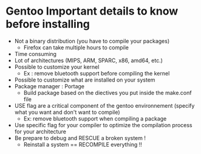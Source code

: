 # Gentoo Important details to know before installing
- Not a binary distribution (you have to compile your packages)
	- Firefox can take multiple hours to compile
- Time consuming 
- Lot of architectures (MIPS, ARM, SPARC, x86, amd64, etc.)
- Possible to customize your kernel
	- Ex : remove bluetooth support before compiling the kernel
- Possible to customize what are installed on your system
- Package manager : Portage
	- Build package based on the diectives you put inside the make.conf file
- USE flag are a critical component of the gentoo environnement (specify what you want and don't want to compile)
	- Ex: remove bluetooth support when compiling a package
- Use specific flag for your compiler to optimize the compilation process for your architecture
- Be prepare to debug and RESCUE a broken system !
	- Reinstall a system == RECOMPILE everything !!